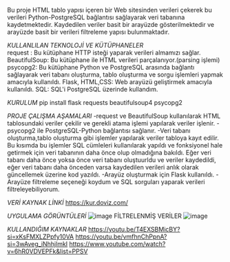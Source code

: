 Bu proje HTML tablo yapısı içeren bir Web sitesinden verileri çekerek bu verileri Python-PostgreSQL bağlantısı sağlayarak veri tabanına kaydetmektedir. Kaydedilen veriler basit bir arayüzde gösterilmektedir ve arayüzde basit bir verileri filtreleme yapısı bulunmaktadır.

*KULLANLILAN TEKNOLOJİ VE KÜTÜPHANELER*  
request : Bu kütüphane HTTP isteği yaparak verileri almamızı sağlar.  
BeautifulSoup: Bu kütüphane ile HTML verileri parçalanıyor.(parsing işlemi)  
psycopg2: Bu kütüphane Python ve PostgreSQL arasında bağlantı sağlayarak veri tabanı oluşturma, tablo oluşturma ve sorgu işlemleri yapmak amacıyla kullanıldı.
Flask, HTML,CSS: Web arayüzü geliştirmek amacıyla kullanıldı.
SQL: SQL'i PostgreSQL üzerinde kullandım.

*KURULUM*
pip install flask requests beautifulsoup4 psycopg2

*PROJE ÇALIŞMA AŞAMALARI*
-request ve BeautifulSoup kullanılarak HTML tablosundaki veriler çekilir ve gerekli atama işlemi yapılarak veriler işlenir.
-psycopg2 ile PostgreSQL-Python bağlantısı sağlanır.
-Veri tabanı oluşturma,tablo oluşturma gibi işlemler yapılarak veriler tabloya kayıt edilir. Bu kısımda bu işlemler SQL cümleleri kullanılarak yapıldı ve fonksiyonel hale getirmek için veri tabanının daha önce olup olmadığına bakıldı. Eğer veri tabanı daha önce yoksa önce veri tabanı oluştuurldu ve veriler kaydedildi, eğer veri tabanı daha önceden varsa kaydedilen verileri anlık olarak güncellemek üzerine kod yazıldı.
-Arayüz oluşturmak için Flask kullanıldı. 
-Arayüze filtreleme seçeneği koydum ve SQL sorguları yaparak verileri filtreleyebiliyorum.

*VERİ KAYNAK LİNKİ*
https://kur.doviz.com/

*UYGULAMA GÖRÜNTÜLERİ*
![image](https://github.com/user-attachments/assets/3a7ed48e-8987-4954-8dee-168071017794)
FİLTRELENMİŞ VERİLER
![image](https://github.com/user-attachments/assets/94e6cdab-3631-4c45-a2e9-3eff2ff1d66f)

*KULLANDIĞIM KAYNAKLAR*
https://youtu.be/T4EXSBMicBY?si=xKsFMXLZPpfy10VA
https://youtu.be/vmfhnChPpnA?si=3wAveg_iNhhjlmkI
https://www.youtube.com/watch?v=6hR0VDVEPFk&list=PPSV







